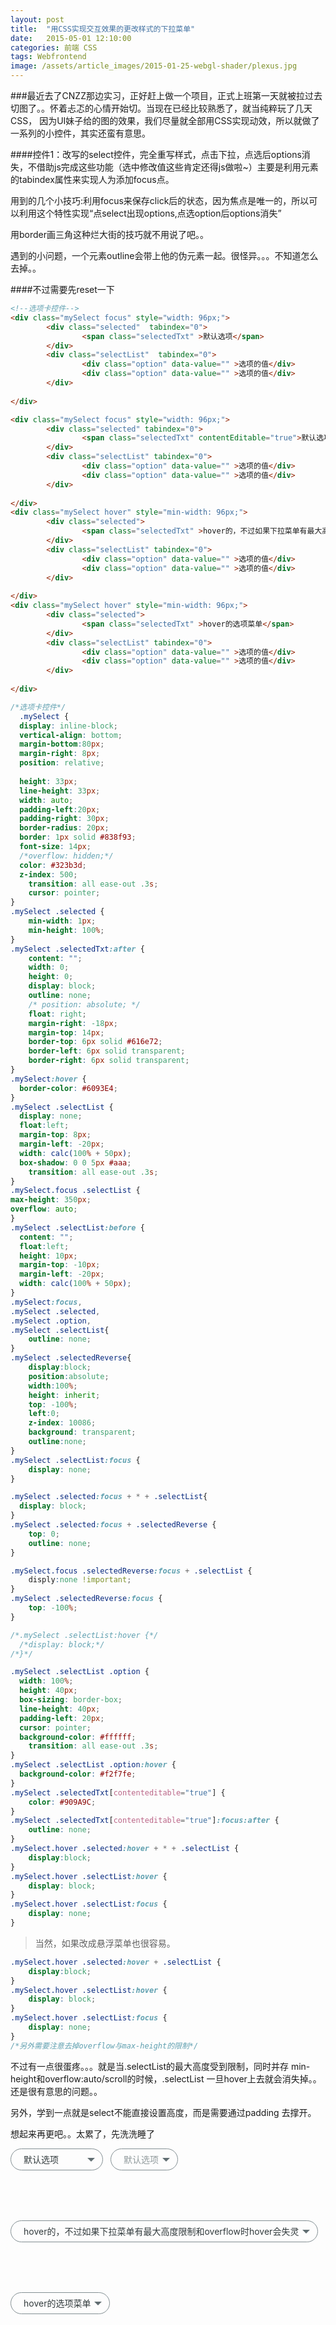 ```yaml
---
layout: post
title:  "用CSS实现交互效果的更改样式的下拉菜单"
date:   2015-05-01 12:10:00
categories: 前端 CSS 
tags: Webfrontend 
image: /assets/article_images/2015-01-25-webgl-shader/plexus.jpg
---
```

###最近去了CNZZ那边实习，正好赶上做一个项目，正式上班第一天就被拉过去切图了。。怀着忐忑的心情开始切。当现在已经比较熟悉了，就当纯粹玩了几天CSS，
因为UI妹子给的图的效果，我们尽量就全部用CSS实现动效，所以就做了一系列的小控件，其实还蛮有意思。

####控件1：改写的select控件，完全重写样式，点击下拉，点选后options消失，不借助js完成这些功能（选中修改值这些肯定还得js做啦~）主要是利用元素的tabindex属性来实现人为添加focus点。

用到的几个小技巧:利用focus来保存click后的状态，因为焦点是唯一的，所以可以利用这个特性实现“点select出现options,点选option后options消失”

用border画三角这种烂大街的技巧就不用说了吧。。

遇到的小问题，一个元素outline会带上他的伪元素一起。很怪异。。。不知道怎么去掉。。

####不过需要先reset一下


```html
<!--选项卡控件-->
<div class="mySelect focus" style="width: 96px;">
        <div class="selected"  tabindex="0">
                <span class="selectedTxt" >默认选项</span>
        </div>
        <div class="selectList"  tabindex="0">
                <div class="option" data-value="" >选项的值</div>
                <div class="option" data-value="" >选项的值</div>    
        </div>
        
</div>

<div class="mySelect focus" style="width: 96px;">
        <div class="selected" tabindex="0">
                <span class="selectedTxt" contentEditable="true">默认选项</span>
        </div>
        <div class="selectList" tabindex="0">
                <div class="option" data-value="" >选项的值</div>
                <div class="option" data-value="" >选项的值</div>    
        </div>
        
</div>
<div class="mySelect hover" style="min-width: 96px;">
        <div class="selected">
                <span class="selectedTxt" >hover的，不过如果下拉菜单有最大高度限制和overflow时hover会失灵</span>
        </div>
        <div class="selectList" tabindex="0">
                <div class="option" data-value="" >选项的值</div>
                <div class="option" data-value="" >选项的值</div>    
        </div>
        
</div>
<div class="mySelect hover" style="min-width: 96px;">
        <div class="selected">
                <span class="selectedTxt" >hover的选项菜单</span>
        </div>
        <div class="selectList" tabindex="0">
                <div class="option" data-value="" >选项的值</div>
                <div class="option" data-value="" >选项的值</div>    
        </div>
        
</div>
```

```css
/*选项卡控件*/
  .mySelect {
  display: inline-block;
  vertical-align: bottom;
  margin-bottom:80px;
  margin-right: 8px;
  position: relative;
 
  height: 33px;
  line-height: 33px;
  width: auto;
  padding-left:20px;
  padding-right: 30px;
  border-radius: 20px;
  border: 1px solid #838f93;
  font-size: 14px;
  /*overflow: hidden;*/
  color: #323b3d;
  z-index: 500;
    transition: all ease-out .3s;
    cursor: pointer;
}
.mySelect .selected {
    min-width: 1px;
    min-height: 100%;
}
.mySelect .selectedTxt:after {
    content: "";
    width: 0;
    height: 0;
    display: block;
    outline: none;
    /* position: absolute; */
    float: right;
    margin-right: -18px;
    margin-top: 14px;
    border-top: 6px solid #616e72;
    border-left: 6px solid transparent;
    border-right: 6px solid transparent;
}
.mySelect:hover {
  border-color: #6093E4;
}
.mySelect .selectList {
  display: none;
  float:left;
  margin-top: 8px;
  margin-left: -20px;
  width: calc(100% + 50px);
  box-shadow: 0 0 5px #aaa;
    transition: all ease-out .3s;
}
.mySelect.focus .selectList {
max-height: 350px;
overflow: auto;
}
.mySelect .selectList:before {
  content: "";
  float:left;
  height: 10px;
  margin-top: -10px;
  margin-left: -20px;
  width: calc(100% + 50px);
}
.mySelect:focus,
.mySelect .selected,
.mySelect .option,
.mySelect .selectList{
    outline: none;
}
.mySelect .selectedReverse{
	display:block;
	position:absolute;
	width:100%;
	height: inherit;
	top: -100%;
	left:0;
	z-index: 10086;
	background: transparent;
	outline:none;
}
.mySelect .selectList:focus {
    display: none;
}

.mySelect .selected:focus + * + .selectList{
  display: block;
}
.mySelect .selected:focus + .selectedReverse {
	top: 0;
	outline: none;
}

.mySelect.focus .selectedReverse:focus + .selectList {
	disply:none !important;
}
.mySelect .selectedReverse:focus {
	top: -100%;
}

/*.mySelect .selectList:hover {*/
  /*display: block;*/
/*}*/

.mySelect .selectList .option {
  width: 100%;
  height: 40px;
  box-sizing: border-box;
  line-height: 40px;
  padding-left: 20px;
  cursor: pointer;
  background-color: #ffffff;
    transition: all ease-out .3s;
}
.mySelect .selectList .option:hover {
  background-color: #f2f7fe;
}
.mySelect .selectedTxt[contenteditable="true"] {
    color: #909A9C;
}
.mySelect .selectedTxt[contenteditable="true"]:focus:after {
    outline: none;
}
.mySelect.hover .selected:hover + * + .selectList {
	display:block;
}
.mySelect.hover .selectList:hover {
	display: block;
}
.mySelect.hover .selectList:focus {
	display: none;
}
```

>当然，如果改成悬浮菜单也很容易。

```css
.mySelect.hover .selected:hover + .selectList {
	display:block;
}
.mySelect.hover .selectList:hover {
	display: block;
}
.mySelect.hover .selectList:focus {
	display: none;
}
/*另外需要注意去掉overflow与max-height的限制*/
```

不过有一点很蛋疼。。。就是当.selectList的最大高度受到限制，同时并存 min-height和overflow:auto/scroll的时候，.selectList 一旦hover上去就会消失掉。。还是很有意思的问题。。

另外，学到一点就是select不能直接设置高度，而是需要通过padding 去撑开。

想起来再更吧。。太累了，先洗洗睡了

<style>
  .mySelect {
  display: inline-block;
  vertical-align: bottom;
  margin-bottom:80px;
  margin-right: 8px;
  position: relative;
 
  height: 33px;
  line-height: 33px;
  width: auto;
  padding-left:20px;
  padding-right: 30px;
  border-radius: 20px;
  border: 1px solid #838f93;
  font-size: 14px;
  /*overflow: hidden;*/
  color: #323b3d;
  z-index: 500;
    transition: all ease-out .3s;
    cursor: pointer;
}
.mySelect .selected {
    min-width: 1px;
    min-height: 100%;
}
.mySelect .selectedTxt:after {
    content: "";
    width: 0;
    height: 0;
    display: block;
    outline: none;
    /* position: absolute; */
    float: right;
    margin-right: -18px;
    margin-top: 14px;
    border-top: 6px solid #616e72;
    border-left: 6px solid transparent;
    border-right: 6px solid transparent;
}
.mySelect:hover {
  border-color: #6093E4;
}
.mySelect .selectList {
  display: none;
  float:left;
  margin-top: 8px;
  margin-left: -20px;
  width: calc(100% + 50px);
  box-shadow: 0 0 5px #aaa;
    transition: all ease-out .3s;
}
.mySelect.focus .selectList {
max-height: 350px;
overflow: auto;
}
.mySelect .selectList:before {
  content: "";
  float:left;
  height: 10px;
  margin-top: -10px;
  margin-left: -20px;
  width: calc(100% + 50px);
}
.mySelect:focus,
.mySelect .selected,
.mySelect .option,
.mySelect .selectList{
    outline: none;
}
.mySelect .selectedReverse{
	display:block;
	position:absolute;
	width:100%;
	height: inherit;
	top: -100%;
	left:0;
	z-index: 10086;
	background: transparent;
	outline:none;
}
.mySelect .selectList:focus {
    display: none;
}

.mySelect .selected:focus + * + .selectList{
  display: block;
}

.mySelect .selected:focus + .selectedReverse {
	top: 0;
	outline: none;
}

.mySelect.focus .selectedReverse:focus + .selectList {
	disply:none !important;
}
.mySelect .selectedReverse:focus {
	top: -100%;
}

/*.mySelect .selectList:hover {*/
  /*display: block;*/
/*}*/

.mySelect .selectList .option {
  width: 100%;
  height: 40px;
  box-sizing: border-box;
  line-height: 40px;
  padding-left: 20px;
  cursor: pointer;
  background-color: #ffffff;
    transition: all ease-out .3s;
}
.mySelect .selectList .option:hover {
  background-color: #f2f7fe;
}
.mySelect .selectedTxt[contenteditable="true"] {
    color: #909A9C;
}
.mySelect .selectedTxt[contenteditable="true"]:focus:after {
    outline: none;
}
.mySelect.hover .selected:hover + .selectList {
	display:block;
}
.mySelect.hover .selectList:hover {
	display: block;
}
.mySelect.hover .selectList:focus {
	display: none;
}

</style>
<div class="mySelect focus" style="width: 96px;">
        <div class="selected"  tabindex="0">
                <span class="selectedTxt" >默认选项</span>
        </div>
        <div class="selectedReverse" tabindex="0"></div>
        <div class="selectList"  tabindex="0">
                <div class="option" data-value="" >选项的值</div>
                <div class="option" data-value="" >选项的值</div>    
        </div>
        
</div>

<div class="mySelect focus" >
        <div class="selected" tabindex="0">
                <span class="selectedTxt" contentEditable="true">默认选项</span>
        </div>
        <div class="selectedReverse" tabindex="0"></div>
        <div class="selectList" tabindex="0">
                <div class="option" data-value="" >选项的值</div>
                <div class="option" data-value="" >选项的值</div>    
        </div>
        
</div>
<div class="mySelect hover" style="min-width: 96px;">
        <div class="selected">
                <span class="selectedTxt" >hover的，不过如果下拉菜单有最大高度限制和overflow时hover会失灵</span>
        </div>
        <!--<div class="selectedReverse" tabindex="0"></div>-->
        <div class="selectList" tabindex="0">
                <div class="option" data-value="" >选项的值</div>
                <div class="option" data-value="" >选项的值</div>    
        </div>
        
</div>
<div class="mySelect hover" style="min-width: 96px;">
        <div class="selected">
                <span class="selectedTxt" >hover的选项菜单</span>
        </div>
        <!--<div class="selectedReverse" tabindex="0"></div>-->
        <div class="selectList" tabindex="0">
                <div class="option" data-value="" >选项的值</div>
                <div class="option" data-value="" >选项的值</div>    
        </div>
        
</div>
            
